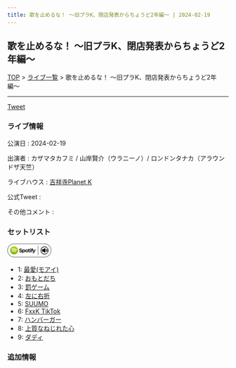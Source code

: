 ```yaml
---
title: 歌を止めるな！ 〜旧プラK、閉店発表からちょうど2年編〜 | 2024-02-19
---
```

## 歌を止めるな！ 〜旧プラK、閉店発表からちょうど2年編〜

[TOP](/setlist/) > [ライブ一覧](lives.html) > 歌を止めるな！ 〜旧プラK、閉店発表からちょうど2年編〜

___

<a href="https://twitter.com/share?ref_src=twsrc%5Etfw" data-text="3markets[ ]セットリスト > 歌を止めるな！ 〜旧プラK、閉店発表からちょうど2年編〜" class="twitter-share-button" data-via="3markets" data-hashtags="3markets" data-related="3markets" data-show-count="false">Tweet</a>

### ライブ情報

公演日
:    2024-02-19

出演者
:    カザマタカフミ / 山岸賢介（ウラニーノ）/ ロンドンタナカ（アラウンドザ天竺）

ライブハウス
:    [吉祥寺Planet K](livehouse003.html)

公式Tweet
:    []()

その他コメント
:    

### セットリスト


[![play with spotify](images/spotify-icon.png)](https://open.spotify.com/playlist/3NrIcYmADVpp3T0IbER12s)



*  1: [最愛(モアイ)](song014.html)
*  2: [おもとだち](song033.html)
*  3: [罰ゲーム](song071.html)
*  4: [左に右折](song087.html)
*  5: [SUUMO](song083.html)
*  6: [FxxK TikTok](song082.html)
*  7: [ハンバーガー](song084.html)
*  8: [上質なねじれた心](song048.html)
*  9: [ダディ](song088.html)


### 追加情報






<script async src="https://platform.twitter.com/widgets.js" charset="utf-8"></script>